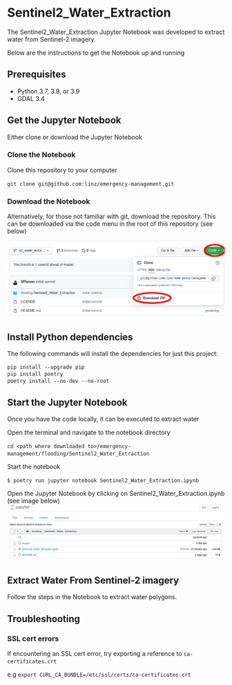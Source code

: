 # Sentinel2_Water_Extraction
The Sentinel2_Water_Extraction Jupyter Notebook was developed to extract water from Sentinel-2 imagery. 

Below are the instructions to get the Notebook up and running 

## Prerequisites

- Python 3.7, 3.8, or 3.9
- GDAL 3.4

## Get the Jupyter Notebook
Either clone or download the Jupyter Notebook

### Clone the Notebook
Clone this repository to your computer 

`git clone git@github.com:linz/emergency-management.git`

### Download the Notebook
Alternatively, for those not familiar with git, download the repository. This can be downloaded via the code menu in the root of this repository (see below)

![download notebook](images/download.png "download notebook")

## Install Python dependencies

The following commands will install the dependencies for just this project:

```shell
pip install --upgrade pip
pip install poetry
poetry install --no-dev --no-root
```

## Start the Jupyter Notebook
Once you have the code locally, it can be executed to extract water

Open the terminal and navigate to the notebook directory

`cd <path where downloaded to>/emergency-management/flooding/Sentinel2_Water_Extraction`

Start the notebook

`$ poetry run jupyter notebook Sentinel2_Water_Extraction.ipynb`

Open the Jupyter Notebook by clicking on Sentinel2_Water_Extraction.ipynb (see image below)
![jupyter dir](images/jupyter.png "jupyter dir")


## Extract Water From Sentinel-2 imagery
Follow the steps in the Notebook to extract water polygons.

## Troubleshooting 
### SSL cert errors
If encountering an SSL cert error, try exporting a reference to `ca-certificates.crt`

e.g
`export CURL_CA_BUNDLE=/etc/ssl/certs/ca-certificates.crt`

